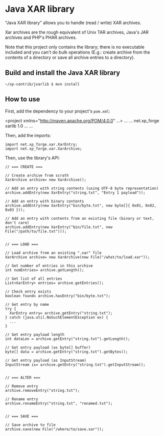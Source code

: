 Java XAR library
=======================================================================

"Java XAR library" allows you to handle (read / write) XAR archives.

Xar archives are the rough equivalent of Unix TAR archives, Java's JAR
archives and PHP's PHAR archives.

Note that this project only contains the library; there is no
executable included and you can't do bulk operations (E.g.: create
archive from the contents of a directory or save all archive entries to
a directory).


Build and install the Java XAR library
-----------------------------------------------------------------------

    ~/xp-contrib/jxarlib $ mvn install


How to use
-----------------------------------------------------------------------
First, add the dependency to your project's `pom.xml`:

  <project xmlns="http://maven.apache.org/POM/4.0.0" ...>
    ...
    <dependencies>
      ...
      <dependency>
        <groupId>net.xp_forge</groupId>
        <artifactId>xarlib</artifactId>
        <version>1.0</version>
      </dependency>
      ...
    </dependencies>
    ...
   </project>

Then, add the imports:

    import net.xp_forge.xar.XarEntry;
    import net.xp_forge.xar.XarArchive;


Then, use the library's API:

    // === CREATE ===

    // Create archive from scrath
    XarArchive archive= new XarArchive();

    // Add an entry with string contents (using UTF-8 byte representation)
    archive.addEntry(new XarEntry("string.txt", "Entry 1 payload"));

    // Add an entry with binary contents
    archive.addEntry(new XarEntry("bin/byte.txt", new byte[]{ 0x01, 0x02, 0x03 }));

    // Add an entry with contents from an existing file (binary or text, don't care)
    archive.addEntry(new XarEntry("bin/file.txt", new File("/path/to/file.txt")));


    // === LOAD ===

    // Load archive from an existing ".xar" file
    XarArchive archive= new XarArchive(new File("/what/to/load.xar"));

    // Get number of entries in this archive
    int numEntries= archive.getLength();

    // Get list of all entries
    List<XarEntry> entries= archive.getEntries();

    // Check entry exists
    boolean found= archive.hasEntry("bin/byte.txt");

    // Get entry by name
    try {
      XarEntry entry= archive.getEntry("string.txt");
    } catch (java.util.NoSuchElementException ex) {
      ...
    }

    // Get entry payload length
    int dataLen = archive.getEntry("string.txt").getLength();

    // Get entry payload (as byte[] buffer)
    byte[] data = archive.getEntry("string.txt").getBytes();

    // Get entry payload (as InputStream)
    InputStream is= archive.getEntry("string.txt").getInputStream();


    // === ALTER ===

    // Remove entry
    archive.removeEntry("string.txt");

    // Rename entry
    archive.renameEntry("string.txt", "renamed.txt");


    // === SAVE ===

    // Save archive to file
    archive.save(new File("/where/to/save.xar"));
